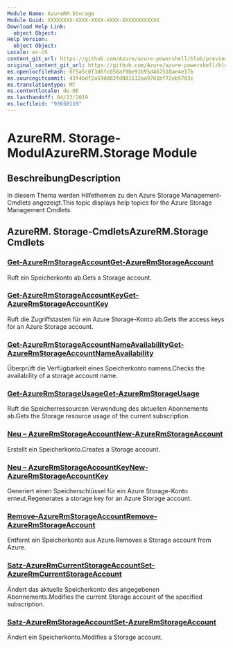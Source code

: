 ```yaml
---
Module Name: AzureRM.Storage
Module Guid: XXXXXXXX-XXXX-XXXX-XXXX-XXXXXXXXXXXX
Download Help Link:
  object Object: 
Help Version:
  object Object: 
Locale: en-US
content_git_url: https://github.com/Azure/azure-powershell/blob/preview/src/ResourceManager/Storage/Stack/Commands.Management.Storage/help/AzureRM.Storage.md
original_content_git_url: https://github.com/Azure/azure-powershell/blob/preview/src/ResourceManager/Storage/Stack/Commands.Management.Storage/help/AzureRM.Storage.md
ms.openlocfilehash: 6f5a5c0f3d8fc050af9be91b95d467518ae4e17b
ms.sourcegitcommit: 43f4bdf2a59dd82fd881512aa9761bf72eb5703c
ms.translationtype: MT
ms.contentlocale: de-DE
ms.lasthandoff: 04/23/2019
ms.locfileid: "93650119"
---
```

# <span data-ttu-id="ea4b5-101">AzureRM. Storage-Modul</span><span class="sxs-lookup"><span data-stu-id="ea4b5-101">AzureRM.Storage Module</span></span>
## <span data-ttu-id="ea4b5-102">Beschreibung</span><span class="sxs-lookup"><span data-stu-id="ea4b5-102">Description</span></span>
<span data-ttu-id="ea4b5-103">In diesem Thema werden Hilfethemen zu den Azure Storage Management-Cmdlets angezeigt.</span><span class="sxs-lookup"><span data-stu-id="ea4b5-103">This topic displays help topics for the Azure Storage Management Cmdlets.</span></span>

## <span data-ttu-id="ea4b5-104">AzureRM. Storage-Cmdlets</span><span class="sxs-lookup"><span data-stu-id="ea4b5-104">AzureRM.Storage Cmdlets</span></span>
### [<span data-ttu-id="ea4b5-105">Get-AzureRmStorageAccount</span><span class="sxs-lookup"><span data-stu-id="ea4b5-105">Get-AzureRmStorageAccount</span></span>](Get-AzureRmStorageAccount.md)
<span data-ttu-id="ea4b5-106">Ruft ein Speicherkonto ab.</span><span class="sxs-lookup"><span data-stu-id="ea4b5-106">Gets a Storage account.</span></span>

### [<span data-ttu-id="ea4b5-107">Get-AzureRmStorageAccountKey</span><span class="sxs-lookup"><span data-stu-id="ea4b5-107">Get-AzureRmStorageAccountKey</span></span>](Get-AzureRmStorageAccountKey.md)
<span data-ttu-id="ea4b5-108">Ruft die Zugriffstasten für ein Azure Storage-Konto ab.</span><span class="sxs-lookup"><span data-stu-id="ea4b5-108">Gets the access keys for an Azure Storage account.</span></span>

### [<span data-ttu-id="ea4b5-109">Get-AzureRmStorageAccountNameAvailability</span><span class="sxs-lookup"><span data-stu-id="ea4b5-109">Get-AzureRmStorageAccountNameAvailability</span></span>](Get-AzureRmStorageAccountNameAvailability.md)
<span data-ttu-id="ea4b5-110">Überprüft die Verfügbarkeit eines Speicherkonto namens.</span><span class="sxs-lookup"><span data-stu-id="ea4b5-110">Checks the availability of a storage account name.</span></span>

### [<span data-ttu-id="ea4b5-111">Get-AzureRmStorageUsage</span><span class="sxs-lookup"><span data-stu-id="ea4b5-111">Get-AzureRmStorageUsage</span></span>](Get-AzureRmStorageUsage.md)
<span data-ttu-id="ea4b5-112">Ruft die Speicherressourcen Verwendung des aktuellen Abonnements ab.</span><span class="sxs-lookup"><span data-stu-id="ea4b5-112">Gets the Storage resource usage of the current subscription.</span></span>

### [<span data-ttu-id="ea4b5-113">Neu – AzureRmStorageAccount</span><span class="sxs-lookup"><span data-stu-id="ea4b5-113">New-AzureRmStorageAccount</span></span>](New-AzureRmStorageAccount.md)
<span data-ttu-id="ea4b5-114">Erstellt ein Speicherkonto.</span><span class="sxs-lookup"><span data-stu-id="ea4b5-114">Creates a Storage account.</span></span>

### [<span data-ttu-id="ea4b5-115">Neu – AzureRmStorageAccountKey</span><span class="sxs-lookup"><span data-stu-id="ea4b5-115">New-AzureRmStorageAccountKey</span></span>](New-AzureRmStorageAccountKey.md)
<span data-ttu-id="ea4b5-116">Generiert einen Speicherschlüssel für ein Azure Storage-Konto erneut.</span><span class="sxs-lookup"><span data-stu-id="ea4b5-116">Regenerates a storage key for an Azure Storage account.</span></span>

### [<span data-ttu-id="ea4b5-117">Remove-AzureRmStorageAccount</span><span class="sxs-lookup"><span data-stu-id="ea4b5-117">Remove-AzureRmStorageAccount</span></span>](Remove-AzureRmStorageAccount.md)
<span data-ttu-id="ea4b5-118">Entfernt ein Speicherkonto aus Azure.</span><span class="sxs-lookup"><span data-stu-id="ea4b5-118">Removes a Storage account from Azure.</span></span>

### [<span data-ttu-id="ea4b5-119">Satz-AzureRmCurrentStorageAccount</span><span class="sxs-lookup"><span data-stu-id="ea4b5-119">Set-AzureRmCurrentStorageAccount</span></span>](Set-AzureRmCurrentStorageAccount.md)
<span data-ttu-id="ea4b5-120">Ändert das aktuelle Speicherkonto des angegebenen Abonnements.</span><span class="sxs-lookup"><span data-stu-id="ea4b5-120">Modifies the current Storage account of the specified subscription.</span></span>

### [<span data-ttu-id="ea4b5-121">Satz-AzureRmStorageAccount</span><span class="sxs-lookup"><span data-stu-id="ea4b5-121">Set-AzureRmStorageAccount</span></span>](Set-AzureRmStorageAccount.md)
<span data-ttu-id="ea4b5-122">Ändert ein Speicherkonto.</span><span class="sxs-lookup"><span data-stu-id="ea4b5-122">Modifies a Storage account.</span></span>

